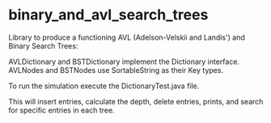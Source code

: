 binary_and_avl_search_trees
===========================

Library to produce a functioning AVL (Adelson-Velskii and Landis') and Binary Search Trees:






AVLDictionary and BSTDictionary implement the Dictionary interface. 
AVLNodes and BSTNodes use SortableString as their Key types.


To run the simulation execute the DictionaryTest.java file.


This will insert entries, calculate the depth, delete entries, prints, 
and search for specific entries in each tree.



